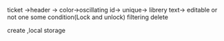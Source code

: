 ticket ->header ->
color->oscillating
id-> unique-> librery
text-> editable or not one some condition(Lock and unlock)
filtering
delete  

create ,local storage
<!--  to code anything  -->
